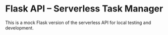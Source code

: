 # Flask API – Serverless Task Manager

This is a mock Flask version of the serverless API for local testing and development.
